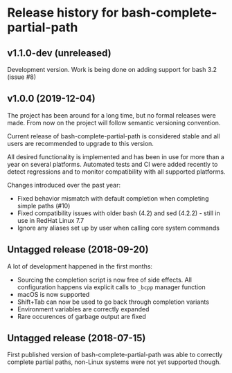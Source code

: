 # Release history for bash-complete-partial-path

## v1.1.0-dev (unreleased)

Development version. Work is being done on adding support for bash 3.2 (issue #8)


## v1.0.0 (2019-12-04)

The project has been around for a long time, but no formal releases were
made. From now on the project will follow semantic versioning convention.

Current release of bash-complete-partial-path is considered stable and all users
are recommended to upgrade to this version.

All desired functionality is implemented and has been in use for more than a
year on several platforms. Automated tests and CI were added recently to
detect regressions and to monitor compatibility with all supported platforms.

Changes introduced over the past year:

- Fixed behavior mismatch with default completion when completing simple paths
  (#10)
- Fixed compatibility issues with older bash (4.2) and sed (4.2.2) - still in
  use in RedHat Linux 7.7
- Ignore any aliases set up by user when calling core system commands


## Untagged release (2018-09-20)

A lot of development happened in the first months:

- Sourcing the completion script is now free of side effects. All
  configuration happens via explicit calls to `_bcpp` manager function
- macOS is now supported
- Shift+Tab can now be used to go back through completion variants
- Environment variables are correctly expanded
- Rare occurences of garbage output are fixed


## Untagged release (2018-07-15)

First published version of bash-complete-partial-path was able to correctly
complete partial paths, non-Linux systems were not yet supported though.
